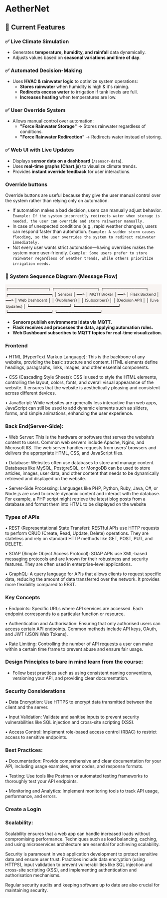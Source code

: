 # AetherNet

## 🚀 Current Features

### ✅ Live Climate Simulation
- Generates **temperature, humidity, and rainfall** data dynamically.
- Adjusts values based on **seasonal variations and time of day**.

### ✅ Automated Decision-Making
- Uses **HVAC & rainwater logic** to optimize system operations:
  - **Stores rainwater** when humidity is high & it's raining.
  - **Redirects excess water** to irrigation if tank levels are full.
  - **Increases heating** when temperatures are low.

### ✅ User Override System
- Allows manual control over automation:
  - **"Force Rainwater Storage"** → Stores rainwater regardless of conditions.
  - **"Force Rainwater Redirection"** → Redirects water instead of storing.

### ✅ Web UI with Live Updates
- Displays **sensor data on a dashboard** (`/sensor-data`).
- Uses **real-time graphs (Chart.js)** to visualize climate trends.
- Provides **instant override feedback** for user interactions.

### Override buttons

Override buttons are useful because they give the user manual control over the system rather than relying only on automation.

- If automation makes a bad decision, users can manually adjust behavior.
`Example: If the system incorrectly redirects water when storage is needed, the user can override and store rainwater manually.`
- In case of unexpected conditions (e.g., rapid weather changes), users can respond faster than automation.
`Example: A sudden storm causes flooding, so the user overrides the system to redirect rainwater immediately.`
- Not every user wants strict automation—having overrides makes the system more user-friendly.
`Example: Some users prefer to store rainwater regardless of weather trends, while others prioritize irrigation needs.`

### 🔹 System Sequence Diagram (Message Flow)

![MQTT Image Flow](/static/assets/mgtt_flow.png)

- **Sensors publish environmental data via MQTT.**  
- **Flask receives and processes the data, applying automation rules.**  
- **Web Dashboard subscribes to MQTT topics for real-time visualization.**  

### Frontend
•
HTML (HyperText Markup Language): This is the backbone of any website, providing the basic structure and content. HTML elements define headings, paragraphs, links, images, and other essential components.

•
CSS (Cascading Style Sheets): CSS is used to style the HTML elements, controlling the layout, colors, fonts, and overall visual appearance of the website. It ensures that the website is aesthetically pleasing and consistent across different devices.

•
JavaScript: While websites are generally less interactive than web apps, JavaScript can still be used to add dynamic elements such as sliders, forms, and simple animations, enhancing the user experience.

### Back End(Server-Side):

•
Web Server: This is the hardware or software that serves the website’s content to users. Common web servers include Apache, Nginx, and Microsoft IIS. The web server handles requests from users’ browsers and delivers the appropriate HTML, CSS, and JavaScript files.

•
Database: Websites often use databases to store and manage content. Databases like MySQL, PostgreSQL, or MongoDB can be used to store articles, images, user data, and other content that needs to be dynamically retrieved and displayed on the website.

•
Server-Side Processing: Languages like PHP, Python, Ruby, Java, C#, or Node.js are used to create dynamic content and interact with the database. For example, a PHP script might retrieve the latest blog posts from a database and format them into HTML to be displayed on the website

### Types of APIs

•
REST (Representational State Transfer): RESTful APIs use HTTP requests to perform CRUD (Create, Read, Update, Delete) operations. They are stateless and rely on standard HTTP methods like GET, POST, PUT, and DELETE.

•
SOAP (Simple Object Access Protocol): SOAP APIs use XML-based messaging protocols and are known for their robustness and security features. They are often used in enterprise-level applications.

•
GraphQL: A query language for APIs that allows clients to request specific data, reducing the amount of data transferred over the network. It provides more flexibility compared to REST.

### Key Concepts

•
Endpoints: Specific URLs where API services are accessed. Each endpoint corresponds to a particular function or resource.

•
Authentication and Authorisation: Ensuring that only authorised users can access certain API endpoints. Common methods include API keys, OAuth, and JWT (JSON Web Tokens).

•
Rate Limiting: Controlling the number of API requests a user can make within a certain time frame to prevent abuse and ensure fair usage.

### Design Principles to bare in mind learn from the course:

- Follow best practices such as using consistent naming conventions, versioning your API, and providing clear documentation.

### Security Considerations

•
Data Encryption: Use HTTPS to encrypt data transmitted between the client and the server.

•
Input Validation: Validate and sanitise inputs to prevent security vulnerabilities like SQL injection and cross-site scripting (XSS).

•
Access Control: Implement role-based access control (RBAC) to restrict access to sensitive endpoints.

### Best Practices:
•
Documentation: Provide comprehensive and clear documentation for your API, including usage examples, error codes, and response formats.

•
Testing: Use tools like Postman or automated testing frameworks to thoroughly test your API endpoints.

•
Monitoring and Analytics: Implement monitoring tools to track API usage, performance, and errors.

### Create a Login 

### Scalability:

Scalability ensures that a web app can handle increased loads without compromising performance. Techniques such as load balancing, caching, and using microservices architecture are essential for achieving scalability.

Security is paramount in web application development to protect sensitive data and ensure user trust. Practices include data encryption (using HTTPS), input validation to prevent vulnerabilities like SQL injection and cross-site scripting (XSS), and implementing authentication and authorisation mechanisms.

Regular security audits and keeping software up to date are also crucial for maintaining security.